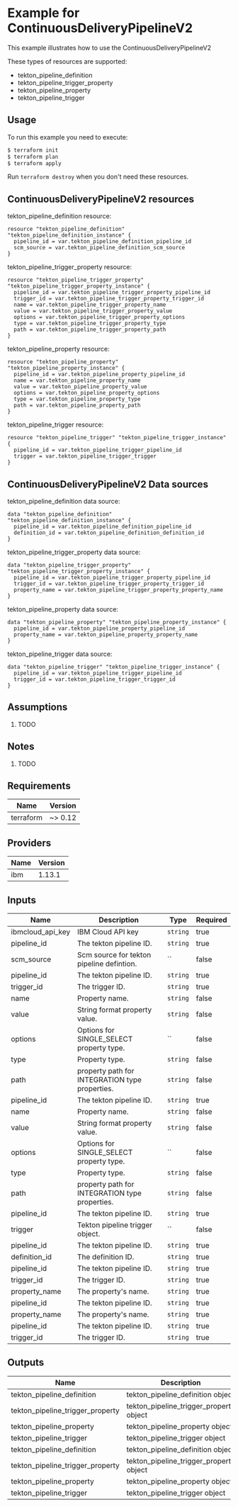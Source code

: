 # Example for ContinuousDeliveryPipelineV2

This example illustrates how to use the ContinuousDeliveryPipelineV2

These types of resources are supported:

* tekton_pipeline_definition
* tekton_pipeline_trigger_property
* tekton_pipeline_property
* tekton_pipeline_trigger

## Usage

To run this example you need to execute:

```bash
$ terraform init
$ terraform plan
$ terraform apply
```

Run `terraform destroy` when you don't need these resources.


## ContinuousDeliveryPipelineV2 resources

tekton_pipeline_definition resource:

```hcl
resource "tekton_pipeline_definition" "tekton_pipeline_definition_instance" {
  pipeline_id = var.tekton_pipeline_definition_pipeline_id
  scm_source = var.tekton_pipeline_definition_scm_source
}
```
tekton_pipeline_trigger_property resource:

```hcl
resource "tekton_pipeline_trigger_property" "tekton_pipeline_trigger_property_instance" {
  pipeline_id = var.tekton_pipeline_trigger_property_pipeline_id
  trigger_id = var.tekton_pipeline_trigger_property_trigger_id
  name = var.tekton_pipeline_trigger_property_name
  value = var.tekton_pipeline_trigger_property_value
  options = var.tekton_pipeline_trigger_property_options
  type = var.tekton_pipeline_trigger_property_type
  path = var.tekton_pipeline_trigger_property_path
}
```
tekton_pipeline_property resource:

```hcl
resource "tekton_pipeline_property" "tekton_pipeline_property_instance" {
  pipeline_id = var.tekton_pipeline_property_pipeline_id
  name = var.tekton_pipeline_property_name
  value = var.tekton_pipeline_property_value
  options = var.tekton_pipeline_property_options
  type = var.tekton_pipeline_property_type
  path = var.tekton_pipeline_property_path
}
```
tekton_pipeline_trigger resource:

```hcl
resource "tekton_pipeline_trigger" "tekton_pipeline_trigger_instance" {
  pipeline_id = var.tekton_pipeline_trigger_pipeline_id
  trigger = var.tekton_pipeline_trigger_trigger
}
```

## ContinuousDeliveryPipelineV2 Data sources

tekton_pipeline_definition data source:

```hcl
data "tekton_pipeline_definition" "tekton_pipeline_definition_instance" {
  pipeline_id = var.tekton_pipeline_definition_pipeline_id
  definition_id = var.tekton_pipeline_definition_definition_id
}
```
tekton_pipeline_trigger_property data source:

```hcl
data "tekton_pipeline_trigger_property" "tekton_pipeline_trigger_property_instance" {
  pipeline_id = var.tekton_pipeline_trigger_property_pipeline_id
  trigger_id = var.tekton_pipeline_trigger_property_trigger_id
  property_name = var.tekton_pipeline_trigger_property_property_name
}
```
tekton_pipeline_property data source:

```hcl
data "tekton_pipeline_property" "tekton_pipeline_property_instance" {
  pipeline_id = var.tekton_pipeline_property_pipeline_id
  property_name = var.tekton_pipeline_property_property_name
}
```
tekton_pipeline_trigger data source:

```hcl
data "tekton_pipeline_trigger" "tekton_pipeline_trigger_instance" {
  pipeline_id = var.tekton_pipeline_trigger_pipeline_id
  trigger_id = var.tekton_pipeline_trigger_trigger_id
}
```

## Assumptions

1. TODO

## Notes

1. TODO

## Requirements

| Name | Version |
|------|---------|
| terraform | ~> 0.12 |

## Providers

| Name | Version |
|------|---------|
| ibm | 1.13.1 |

## Inputs

| Name | Description | Type | Required |
|------|-------------|------|---------|
| ibmcloud\_api\_key | IBM Cloud API key | `string` | true |
| pipeline_id | The tekton pipeline ID. | `string` | true |
| scm_source | Scm source for tekton pipeline defintion. | `` | false |
| pipeline_id | The tekton pipeline ID. | `string` | true |
| trigger_id | The trigger ID. | `string` | true |
| name | Property name. | `string` | false |
| value | String format property value. | `string` | false |
| options | Options for SINGLE_SELECT property type. | `` | false |
| type | Property type. | `string` | false |
| path | property path for INTEGRATION type properties. | `string` | false |
| pipeline_id | The tekton pipeline ID. | `string` | true |
| name | Property name. | `string` | false |
| value | String format property value. | `string` | false |
| options | Options for SINGLE_SELECT property type. | `` | false |
| type | Property type. | `string` | false |
| path | property path for INTEGRATION type properties. | `string` | false |
| pipeline_id | The tekton pipeline ID. | `string` | true |
| trigger | Tekton pipeline trigger object. | `` | false |
| pipeline_id | The tekton pipeline ID. | `string` | true |
| definition_id | The definition ID. | `string` | true |
| pipeline_id | The tekton pipeline ID. | `string` | true |
| trigger_id | The trigger ID. | `string` | true |
| property_name | The property's name. | `string` | true |
| pipeline_id | The tekton pipeline ID. | `string` | true |
| property_name | The property's name. | `string` | true |
| pipeline_id | The tekton pipeline ID. | `string` | true |
| trigger_id | The trigger ID. | `string` | true |

## Outputs

| Name | Description |
|------|-------------|
| tekton_pipeline_definition | tekton_pipeline_definition object |
| tekton_pipeline_trigger_property | tekton_pipeline_trigger_property object |
| tekton_pipeline_property | tekton_pipeline_property object |
| tekton_pipeline_trigger | tekton_pipeline_trigger object |
| tekton_pipeline_definition | tekton_pipeline_definition object |
| tekton_pipeline_trigger_property | tekton_pipeline_trigger_property object |
| tekton_pipeline_property | tekton_pipeline_property object |
| tekton_pipeline_trigger | tekton_pipeline_trigger object |
